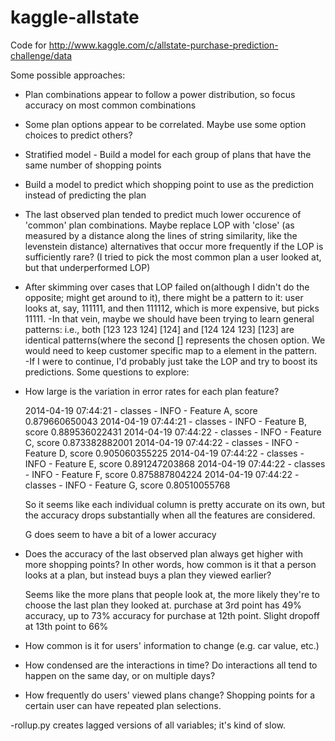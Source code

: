 kaggle-allstate
===============

Code for http://www.kaggle.com/c/allstate-purchase-prediction-challenge/data

Some possible approaches:

 - Plan combinations appear to follow a power distribution, so focus accuracy on most common combinations
 - Some plan options appear to be correlated.  Maybe use some option choices to predict others?
 - Stratified model - Build a model for each group of plans that have the same number of shopping points
 - Build a model to predict which shopping point to use as the prediction instead of predicting the plan
 - The last observed plan tended to predict much lower occurence of 'common' plan combinations.  Maybe replace LOP with 'close' (as measured by a distance along the lines of string similarity, like the levenstein distance) alternatives that occur more frequently if the LOP is sufficiently rare? (I tried to pick the most common plan a user looked at, but that underperformed LOP)
- After skimming over cases that LOP failed on(although I didn't do the opposite; might get around to it), there might be a pattern to it: user looks at, say, 111111, and then 111112, which is more expensive, but picks 11111.
-In that vein, maybe we should have been trying to learn general patterns: i.e., both [123 123 124] [124] and [124 124 123] [123] are identical patterns(where the second [] represents the chosen option. We would need to keep customer specific map to a element in the pattern.  
-If I were to continue, I'd probably just take the LOP and try to boost its predictions.
Some questions to explore:

 - How large is the variation in error rates for each plan feature?

   2014-04-19 07:44:21 - classes - INFO - Feature A, score 0.879660650043
   2014-04-19 07:44:21 - classes - INFO - Feature B, score 0.889536022431
   2014-04-19 07:44:22 - classes - INFO - Feature C, score 0.873382882001
   2014-04-19 07:44:22 - classes - INFO - Feature D, score 0.905060355225
   2014-04-19 07:44:22 - classes - INFO - Feature E, score 0.891247203868
   2014-04-19 07:44:22 - classes - INFO - Feature F, score 0.875887804224
   2014-04-19 07:44:22 - classes - INFO - Feature G, score 0.80510055768

   So it seems like each individual column is pretty accurate on its own, but the accuracy drops substantially
   when all the features are considered.

   G does seem to have a bit of a lower accuracy

 - Does the accuracy of the last observed plan always get higher with more shopping points?  In other words,
   how common is it that a person looks at a plan, but instead buys a plan they viewed earlier?

   Seems like the more plans that people look at, the more likely they're to choose the last plan they looked at.
   purchase at 3rd point has 49% accuracy, up to 73% accuracy for purchase at 12th point.  Slight dropoff at 13th point
   to 66%

 - How common is it for users' information to change (e.g. car value, etc.)
 - How condensed are the interactions in time?  Do interactions all tend to happen on the same day, or on multiple days?
 - How frequently do users' viewed plans change?  Shopping points for a certain user can have repeated plan selections.

-rollup.py creates lagged versions of all variables; it's kind of slow.